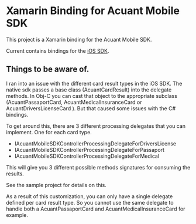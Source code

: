 # Xamarin Binding for Acuant Mobile SDK

This project is a Xamarin binding for the Acuant Mobile SDK.

Current contains bindings for the [iOS SDK](https://github.com/Acuant/AcuantiOSMobileSDK).

## Things to be aware of.

I ran into an issue with the different card result types in the iOS SDK. The native sdk passes a base class (AcuantCardResult) into the delegate methods. In Obj-C you can cast that object to the appropriate subclass (AcuantPassaportCard, AcuantMedicalInsuranceCard or AcuantDriversLicenseCard ). But that caused some issues with the C# bindings.

To get around this, there are 3 different processing delegates that you can implement. One for each card type.

* IAcuantMobileSDKControllerProcessingDelegateForDriversLicense
* IAcuantMobileSDKControllerProcessingDelegateForPassaport
* IAcuantMobileSDKControllerProcessingDelegateForMedical

This will give you 3 different possible methods signatures for consuming the results.

See the sample project for details on this. 

As a result of this customization, you can only have a single delegate defined per card result type. So you cannot use the same delegate to handle both a AcuantPassaportCard and AcuantMedicalInsuranceCard for example.


